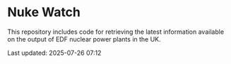# Nuke Watch

This repository includes code for retrieving the latest information available on the output of EDF nuclear power plants in the UK.

Last updated: 2025-07-26 07:12